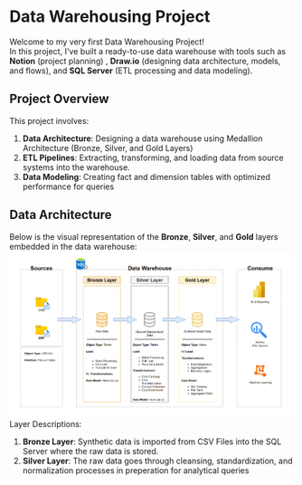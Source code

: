 # Data Warehousing Project
Welcome to my very first Data Warehousing Project!<br>
In this project, I've built a ready-to-use data warehouse with tools such as **Notion** (project planning) , **Draw.io** (designing data architecture, models, and flows), and **SQL Server** (ETL processing and data modeling). <br>
## Project Overview
This project involves: <br>
1. **Data Architecture**: Designing a data warehouse using Medallion Architecture (Bronze, Silver, and Gold Layers) <br>
2. **ETL Pipelines**: Extracting, transforming, and loading data from source systems into the warehouse.<br>
3. **Data Modeling**: Creating fact and dimension tables with optimized performance for queries <br>

## Data Architecture <br>
Below is the visual representation of the **Bronze**, **Silver**, and **Gold** layers embedded in the data warehouse:
![documents/data_warehouse_architecture](https://github.com/Ryanmcl19/sql-data-warehouse-project/blob/6ce85b540bd54c94534f66059f2f58e377e65b20/documents/data_warehouse_architecture.png)
Layer Descriptions:<br>
1. **Bronze Layer**: Synthetic data is imported from CSV Files into the SQL Server where the raw data is stored. <br>
2. **Silver Layer**: The raw data goes through cleansing, standardization, and normalization processes in preperation for analytical queries
